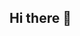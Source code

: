 ## Hi there 👋

<!--
**mikeselesko/mikeselesko** is a ✨ _special_ ✨ repository because its `README.md` (this file) appears on your GitHub profile.

Here are some ideas to get you started:

- 🔭 I’m currently working on a school project and learning github
- 🌱 I’m currently learning github
- 👯 I’m looking to collaborate on ...
- 🤔 I’m looking for help with ...
- 💬 Ask me about ...
- 📫 How to reach me: mikeselesko@gmail.com
- 😄 Pronouns: ...
- ⚡ Fun fact: ...
-->
